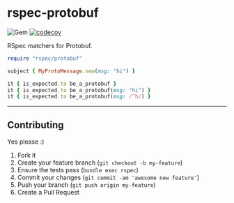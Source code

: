 rspec-protobuf
======
![Gem](https://img.shields.io/gem/dt/rspec-protobuf?style=plastic)
[![codecov](https://codecov.io/gh/dpep/rspec-protobuf/branch/main/graph/badge.svg)](https://codecov.io/gh/dpep/rspec-protobuf)

RSpec matchers for Protobuf.


```ruby
require "rspec/protobuf"

subject { MyProtoMessage.new(msg: "hi") }

it { is_expected.to be_a_protobuf }
it { is_expected.to be_a_protobuf(msg: "hi") }
it { is_expected.to be_a_protobuf(msg: /^h/) }
```


----
## Contributing

Yes please  :)

1. Fork it
1. Create your feature branch (`git checkout -b my-feature`)
1. Ensure the tests pass (`bundle exec rspec`)
1. Commit your changes (`git commit -am 'awesome new feature'`)
1. Push your branch (`git push origin my-feature`)
1. Create a Pull Request
